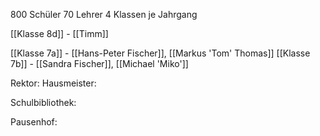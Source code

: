 800 Schüler
70 Lehrer
4 Klassen je Jahrgang

[[Klasse 8d]] - [[Timm]]

[[Klasse 7a]] - [[Hans-Peter Fischer]], [[Markus 'Tom' Thomas]]
[[Klasse 7b]] - [[Sandra Fischer]], [[Michael 'Miko']]

Rektor:
Hausmeister:    

Schulbibliothek:

Pausenhof:
